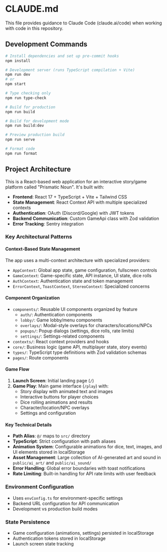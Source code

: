 # CLAUDE.md

This file provides guidance to Claude Code (claude.ai/code) when working with code in this repository.

## Development Commands

```bash
# Install dependencies and set up pre-commit hooks
npm install

# Development server (runs TypeScript compilation + Vite)
npm run dev
# or
npm start

# Type checking only
npm run type-check

# Build for production
npm run build

# Build for development mode
npm run build:dev

# Preview production build
npm run serve

# Format code
npm run format
```

## Project Architecture

This is a React-based web application for an interactive story/game platform called "Prismatic Noun". It's built with:
- **Frontend**: React 17 + TypeScript + Vite + Tailwind CSS
- **State Management**: React Context API with multiple specialized contexts
- **Authentication**: OAuth (Discord/Google) with JWT tokens
- **Backend Communication**: Custom GameApi class with Zod validation
- **Error Tracking**: Sentry integration

### Key Architectural Patterns

#### Context-Based State Management
The app uses a multi-context architecture with specialized providers:
- `AppContext`: Global app state, game configuration, fullscreen controls
- `GameContext`: Game-specific state, API instance, UI state, dice rolls
- `AuthContext`: Authentication state and token management
- `ErrorContext`, `ToastContext`, `StereoContext`: Specialized concerns

#### Component Organization
- `components/`: Reusable UI components organized by feature
  - `auth/`: Authentication components
  - `lobby/`: Game lobby/menu components  
  - `overlays/`: Modal-style overlays for characters/locations/NPCs
  - `popups/`: Popup dialogs (settings, dice rolls, rate limits)
  - `settings/`: Settings-related components
- `contexts/`: React context providers and hooks
- `core/`: Business logic (game API, multiplayer state, story events)
- `types/`: TypeScript type definitions with Zod validation schemas
- `pages/`: Route components

#### Game Flow
1. **Launch Screen**: Initial landing page (`/`)
2. **Game Play**: Main game interface (`/play`) with:
   - Story display with animated text and images
   - Interactive buttons for player choices
   - Dice rolling animations and results
   - Character/location/NPC overlays
   - Settings and configuration

#### Key Technical Details
- **Path Alias**: `@/` maps to `src/` directory
- **TypeScript**: Strict configuration with path aliases
- **Animation System**: Configurable animations for dice, text, images, and UI elements stored in localStorage
- **Asset Management**: Large collection of AI-generated art and sound in `public/ai_art/` and `public/ai_sound/`
- **Error Handling**: Global error boundaries with toast notifications
- **Rate Limiting**: Built-in handling for API rate limits with user feedback

### Environment Configuration
- Uses `envConfig.ts` for environment-specific settings
- Backend URL configuration for API communication
- Development vs production build modes

### State Persistence
- Game configuration (animations, settings) persisted in localStorage
- Authentication tokens stored in localStorage
- Launch screen state tracking